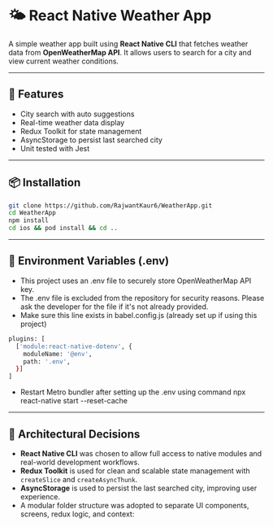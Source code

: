 # 🌤️ React Native Weather App

A simple weather app built using **React Native CLI** that fetches weather data from **OpenWeatherMap API**. It allows users to search for a city and view current weather conditions.

---

## 🚀 Features

- City search with auto suggestions
- Real-time weather data display
- Redux Toolkit for state management
- AsyncStorage to persist last searched city
- Unit tested with Jest

---

## 📦 Installation

```bash
git clone https://github.com/RajwantKaur6/WeatherApp.git
cd WeatherApp
npm install
cd ios && pod install && cd ..
```

---

## 🔐 Environment Variables (.env)

- This project uses an .env file to securely store OpenWeatherMap API key.
- The .env file is excluded from the repository for security reasons. Please ask the developer for the file if it's not already provided.
- Make sure this line exists in babel.config.js (already set up if using this project)

```bash
plugins: [
  ['module:react-native-dotenv', {
    moduleName: '@env',
    path: '.env',
  }]
]
```

- Restart Metro bundler after setting up the .env using command npx react-native start --reset-cache

---

## 🧠 Architectural Decisions

- **React Native CLI** was chosen to allow full access to native modules and real-world development workflows.
- **Redux Toolkit** is used for clean and scalable state management with `createSlice` and `createAsyncThunk`.
- **AsyncStorage** is used to persist the last searched city, improving user experience.
- A modular folder structure was adopted to separate UI components, screens, redux logic, and context:
